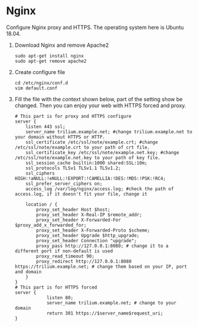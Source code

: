# Nginx
Configure Nginx proxy and HTTPS. The operating system here is Ubuntu 18.04.

1.  Download Nginx and remove Apache2
    
    ```
    sudo apt-get install nginx
    sudo apt-get remove apache2
    ```
    
2.  Create configure file
    
    ```
    cd /etc/nginx/conf.d
    vim default.conf
    ```
    
3.  Fill the file with the context shown below, part of the setting show be changed. Then you can enjoy your web with HTTPS forced and proxy.
    
    ```
    # This part is for proxy and HTTPS configure
    server {
        listen 443 ssl;
        server_name trilium.example.net; #change trilium.example.net to your domain without HTTPS or HTTP.
        ssl_certificate /etc/ssl/note/example.crt; #change /etc/ssl/note/example.crt to your path of crt file.
        ssl_certificate_key /etc/ssl/note/example.net.key; #change /etc/ssl/note/example.net.key to your path of key file.
        ssl_session_cache builtin:1000 shared:SSL:10m;
        ssl_protocols TLSv1 TLSv1.1 TLSv1.2;
        ssl_ciphers HIGH:!aNULL:!eNULL:!EXPORT:!CAMELLIA:!DES:!MD5:!PSK:!RC4;
        ssl_prefer_server_ciphers on;
        access_log /var/log/nginx/access.log; #check the path of access.log, if it doesn't fit your file, change it
        
        location / {
            proxy_set_header Host $host;
            proxy_set_header X-Real-IP $remote_addr;
            proxy_set_header X-Forwarded-For $proxy_add_x_forwarded_for;
            proxy_set_header X-Forwarded-Proto $scheme;
            proxy_set_header Upgrade $http_upgrade;
            proxy_set_header Connection "upgrade";
            proxy_pass http://127.0.0.1:8080; # change it to a different port if non-default is used
            proxy_read_timeout 90;
            proxy_redirect http://127.0.0.1:8080 https://trilium.example.net; # change them based on your IP, port and domain
        }
    }
    # This part is for HTTPS forced
    server {
                listen 80;
                server_name trilium.example.net; # change to your domain
                return 301 https://$server_name$request_uri;
    }
    ```